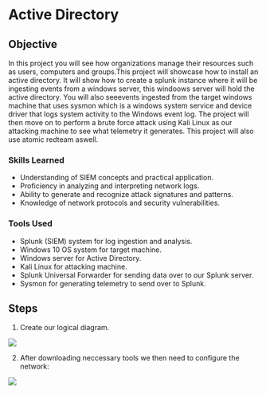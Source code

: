 # Active Directory

## Objective
In this project you will see how organizations manage their resources such as
users, computers and groups.This project will showcase how to install an active 
directory. It will show how to create a splunk instance where it will be 
ingesting events from a windows server, this windoows server will hold the active 
directory. You will also seeevents ingested from the target windows machine that
uses sysmon which is a windows system service and device driver that logs system 
activity to the Windows event log. The project will then move on to perform a
brute force attack using Kali Linux as our attacking machine to see what telemetry 
it generates. This project will also use atomic redteam aswell.



### Skills Learned

- Understanding of SIEM concepts and practical application.
- Proficiency in analyzing and interpreting network logs.
- Ability to generate and recognize attack signatures and patterns.
- Knowledge of network protocols and security vulnerabilities.


### Tools Used

- Splunk (SIEM) system for log ingestion and analysis.
- Windows 10 OS system for target machine.
- Windows server for Active Directory.
- Kali Linux for attacking machine.
- Splunk Universal Forwarder for sending data over to our Splunk server.
- Sysmon for generating telemetry to send over to Splunk.
  
## Steps

1. Create our logical diagram.
<a href="https://github.com/FrancisDunne/Active_Directory/blob/main/Diagram.pdf" download>
    <img src="https://img.shields.io/badge/-Logical%20Diagram-0000FF?style=for-the-badge" />
</a>

2. After downloading neccessary tools we then need to configure the network:
<a href="https://github.com/FrancisDunne/Active_Directory/blob/main/Nat%20Network%20setup.png">
    <img src="https://img.shields.io/badge/-NAT%20Network%20Setup-0000FF?style=for-the-badge" />
</a>


